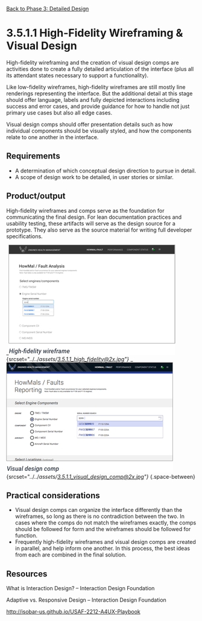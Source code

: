 [Back to Phase 3: Detailed Design](3-5-detailed.md)

# 3.5.1.1 High-Fidelity Wireframing & Visual Design

High-fidelity wireframing and the creation of visual design comps are activities done to create a fully detailed articulation of the interface (plus all its attendant states necessary to support a functionality). 

Like low-fidelity wireframes, high-fidelity wireframes are still mostly line renderings representing the interface. But the additional detail at this stage should offer language, labels and fully depicted interactions including success and error cases, and provide guidance for how to handle not just primary use cases but also all edge cases.

Visual design comps should offer presentation details such as how individual components should be visually styled, and how the components relate to one another in the interface.

## Requirements

- A determination of which conceptual design direction to pursue in detail.
- A scope of design work to be detailed, in user stories or similar.

## Product/output

High-fidelity wireframes and comps serve as the foundation for communicating the final design. For lean documentation practices and usability testing, these artifacts will serve as the design source for a prototype. They also serve as the source material for writing full developer specifications.

_![3.5.1.1-1](../_assets/3.5.1.1_high_fidelity.jpg){srcset="../../_assets/3.5.1.1_high_fidelity@2x.jpg"}_
_![3.5.1.1-2](../_assets/3.5.1.1_visual_design_comp.jpg){srcset="../../_assets/3.5.1.1_visual_design_comp@2x.jpg"}_
{.space-between}

## Practical considerations

- Visual design comps can organize the interface differently than the wireframes, so long as there is no contradiction between the two. In cases where the comps do not match the wireframes exactly, the comps should be followed for form and the wireframes should be followed for function.
- Frequently high-fidelity wireframes and visual design comps are created in parallel, and help inform one another. In this process, the best ideas from each are combined in the final solution.

## Resources

What is Interaction Design? – Interaction Design Foundation

Adaptive vs. Responsive Design – Interaction Design Foundation


http://isobar-us.github.io/USAF-2212-A4UX-Playbook